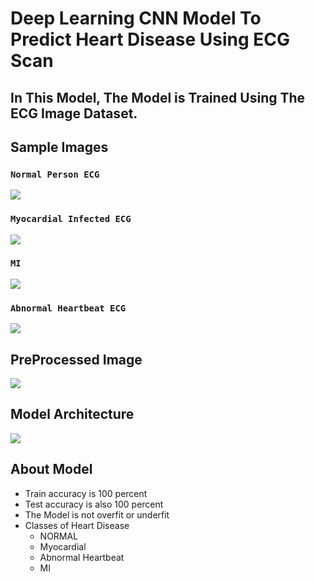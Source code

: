 # Deep Learning CNN Model To Predict Heart Disease Using ECG Scan
## In This Model, The Model is Trained Using The ECG Image Dataset.
## Sample Images
### `Normal Person ECG`
![](https://github.com/srajan-kiyotaka/Heart-Disease-Classifier/blob/master/Images/Normal.png?raw=true) 
### `Myocardial Infected ECG`
![](https://github.com/srajan-kiyotaka/Heart-Disease-Classifier/blob/master/Images/Myocardial.png?raw=true)
### `MI`
![](https://github.com/srajan-kiyotaka/Heart-Disease-Classifier/blob/master/Images/MI.png?raw=true)
### `Abnormal Heartbeat ECG`
![](https://github.com/srajan-kiyotaka/Heart-Disease-Classifier/blob/master/Images/Abnormal%20Heartbeat.png?raw=true)
## PreProcessed Image
![](https://github.com/srajan-kiyotaka/Heart-Disease-Classifier/blob/master/Images/PreProcessde.png?raw=true)
## Model Architecture
![](https://github.com/srajan-kiyotaka/Heart-Disease-Classifier/blob/master/Images/model.png?raw=true)
## About Model
- Train accuracy is 100 percent
- Test accuracy is also 100 percent
- The Model is not overfit or underfit
- Classes of Heart Disease
    - NORMAL
    - Myocardial
    - Abnormal Heartbeat
    - MI